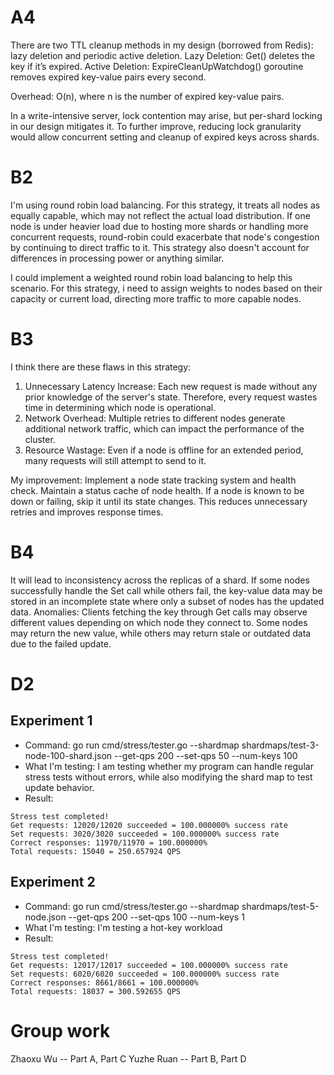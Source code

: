 # A4
There are two TTL cleanup methods in my design (borrowed from Redis): lazy deletion and periodic active deletion.
Lazy Deletion: Get() deletes the key if it’s expired.
Active Deletion: ExpireCleanUpWatchdog() goroutine removes expired key-value pairs every second.

Overhead: O(n), where n is the number of expired key-value pairs.

In a write-intensive server, lock contention may arise, but per-shard locking in our design mitigates it.
To further improve, reducing lock granularity would allow concurrent setting and cleanup of expired keys across shards.

# B2
I'm using round robin load balancing. For this strategy, it treats all nodes as equally capable, which may not reflect the actual load distribution. If one node is under heavier load due to hosting more shards or handling more concurrent requests, round-robin could exacerbate that node's congestion by continuing to direct traffic to it. This strategy also doesn't account for differences in processing power or anything similar.

I could implement a weighted round robin load balancing to help this scenario. For this strategy, i need to assign weights to nodes based on their capacity or current load, directing more traffic to more capable nodes.

# B3
I think there are these flaws in this strategy:
1. Unnecessary Latency Increase: Each new request is made without any prior knowledge of the server's state. Therefore, every request wastes time in determining which node is operational.
2. Network Overhead: Multiple retries to different nodes generate additional network traffic, which can impact the performance of the cluster.
3. Resource Wastage: Even if a node is offline for an extended period, many requests will still attempt to send to it.

My improvement: Implement a node state tracking system and health check. Maintain a status cache of node health. If a node is known to be down or failing, skip it until its state changes. This reduces unnecessary retries and improves response times.

# B4
It will lead to inconsistency across the replicas of a shard. If some nodes successfully handle the Set call while others fail, the key-value data may be stored in an incomplete state where only a subset of nodes has the updated data.
Anomalies: Clients fetching the key through Get calls may observe different values depending on which node they connect to. Some nodes may return the new value, while others may return stale or outdated data due to the failed update.

# D2
## Experiment 1
- Command: go run cmd/stress/tester.go --shardmap shardmaps/test-3-node-100-shard.json --get-qps 200 --set-qps 50 --num-keys 100
- What I'm testing: I am testing whether my program can handle regular stress tests without errors, while also modifying the shard map to test update behavior.
- Result: 
```
Stress test completed!
Get requests: 12020/12020 succeeded = 100.000000% success rate
Set requests: 3020/3020 succeeded = 100.000000% success rate
Correct responses: 11970/11970 = 100.000000%
Total requests: 15040 = 250.657924 QPS
```
## Experiment 2
- Command: go run cmd/stress/tester.go --shardmap shardmaps/test-5-node.json --get-qps 200 --set-qps 100 --num-keys 1
- What I'm testing: I'm testing a hot-key workload
- Result:
```
Stress test completed!
Get requests: 12017/12017 succeeded = 100.000000% success rate
Set requests: 6020/6020 succeeded = 100.000000% success rate
Correct responses: 8661/8661 = 100.000000%
Total requests: 18037 = 300.592655 QPS
```

# Group work
Zhaoxu Wu -- Part A, Part C
Yuzhe Ruan -- Part B, Part D